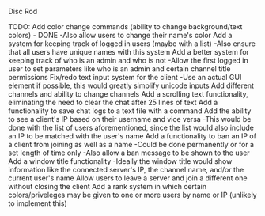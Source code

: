 Disc Rod

TODO:
Add color change commands (ability to change background/text colors) - DONE
    -Also allow users to change their name's color
Add a system for keeping track of logged in users (maybe with a list)
    -Also ensure that all users have unique names with this system
Add a better system for keeping track of who is an admin and who is not
    -Allow the first logged in user to set parameters like who is an admin and
    certain channel title permissions
Fix/redo text input system for the client
    -Use an actual GUI element if possible, this would greatly simplify
    unicode inputs
Add different channels and ability to change channels
Add a scrolling text functionality, eliminating the need to clear the chat
    after 25 lines of text
Add a functionality to save chat logs to a text file with a command
Add the ability to see a client's IP based on their username and vice versa
    -This would be done with the list of users aforementioned, since the list
    would also include an IP to be matched with the user's name
Add a functionality to ban an IP of a client from joining as well as a
    name
    -Could be done permanently or for a set length of time only
    -Also allow a ban message to be shown to the user
Add a window title functionality
    -Ideally the window title would show information like the connected server's
    IP, the channel name, and/or the current user's name
Allow users to leave a server and join a different one without closing the
    client
Add a rank system in which certain colors/priveleges may be given to one or more
    users by name or IP (unlikely to implement this)
